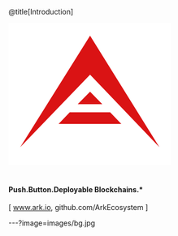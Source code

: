 @title[Introduction]

![ARK Logo](/assets/images/logo.png)
<br>
<br>
#### Push.Button.Deployable Blockchains.*
<span class="byline">[ www.ark.io, github.com/ArkEcosystem ]</span>

---?image=images/bg.jpg
